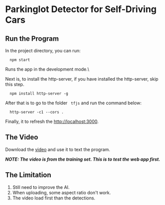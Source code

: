 # Parkinglot Detector for Self-Driving Cars


## Run the Program

In the project directory, you can run:

```
  npm start
```

Runs the app in the development mode.\


Next is, to install the http-server, if you have installed the http-server, skip this step. 
```
  npm install http-server -g
```
After that is to go to the folder ` tfjs` and run the command below:

``` 
  http-server -c1 --cors .
```
Finally, it to refresh the [http://localhost:3000](http://localhost:3000).

## The Video
Download the [video](https://drive.google.com/file/d/1rOHgSHtArA_He6b1lBayTM_XjpmtkGfS/view?usp=sharing) and use it to text the program.

**_NOTE: The video is from the training set. This is to test the web app first._**

## The Limitation
1. Still need to improve the AI.
2. When uploading, some aspect ratio don't work.
3. The video load first than the detections.
